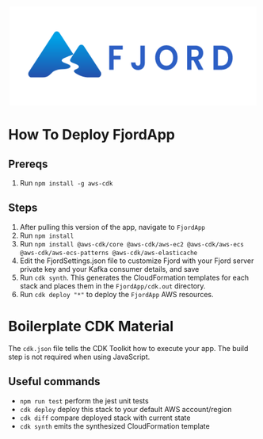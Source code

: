 <p align="center">
  <img src="./readme_materials/fjord.png" width="500" height="200" />
</p>

# How To Deploy FjordApp

## Prereqs

1. Run `npm install -g aws-cdk`

## Steps

1. After pulling this version of the app, navigate to `FjordApp`
2. Run `npm install`
3. Run `npm install @aws-cdk/core @aws-cdk/aws-ec2 @aws-cdk/aws-ecs @aws-cdk/aws-ecs-patterns @aws-cdk/aws-elasticache`
4. Edit the FjordSettings.json file to customize Fjord with your Fjord server private key and your Kafka consumer details, and save
5. Run `cdk synth`. This generates the CloudFormation templates for each stack and places them in the `FjordApp/cdk.out` directory.
6. Run `cdk deploy "*"` to deploy the `FjordApp` AWS resources.

# Boilerplate CDK Material

The `cdk.json` file tells the CDK Toolkit how to execute your app. The build step is not required when using JavaScript.

## Useful commands

- `npm run test` perform the jest unit tests
- `cdk deploy` deploy this stack to your default AWS account/region
- `cdk diff` compare deployed stack with current state
- `cdk synth` emits the synthesized CloudFormation template
